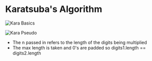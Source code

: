 # Karatsuba's Algorithm


![Kara Basics](/Users/justiniverson/Desktop/codingstuff/CS3000/ds-algo-notes/resources/karabasics.png)


![Kara Pseudo](/Users/justiniverson/Desktop/codingstuff/CS3000/ds-algo-notes/resources/karapseudo.png)

- The n passed in refers to the length of the digits being multiplied
- The max length is taken and 0's are padded so digits1.length == digits2.length